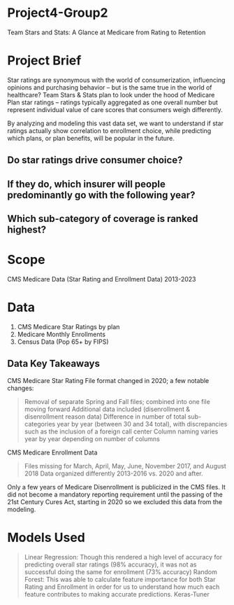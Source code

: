 # Project4-Group2
Team Stars and Stats: A Glance at Medicare from Rating to Retention

# Project Brief
Star ratings are synonymous with the world of consumerization, influencing opinions and purchasing behavior – but is the same true in the world of healthcare?  Team Stars & Stats plan to look under the hood of Medicare Plan star ratings – ratings typically aggregated as one overall number but represent individual value of care scores that consumers weigh differently.  

By analyzing and modeling this vast data set, we want to understand if star ratings actually show correlation to enrollment choice, while predicting which plans, or plan benefits, will be popular in the future. 

## Do star ratings drive consumer choice? 
## If they do, which insurer will people predominantly go with the following year?  
## Which sub-category of coverage is ranked highest?

# Scope
CMS Medicare Data (Star Rating and Enrollment Data) 2013-2023

# Data
1. CMS Medicare Star Ratings by plan 
2. Medicare Monthly Enrollments
3. Census Data (Pop 65+ by FIPS)

## Data Key Takeaways
CMS Medicare Star Rating File format changed in 2020; a few notable changes:
  > Removal of separate Spring and Fall files; combined into one file moving forward
  > Additional data included (disenrollment & disenrollment reason data)
  > Difference in number of total sub-categories year by year (between 30 and 34 total), with discrepancies such as the inclusion of a foreign call center
  > Column naming varies year by year depending on number of columns

CMS Medicare Enrollment Data 
  > Files missing for March, April, May, June, November 2017, and August 2018
  > Data organized differently 2013-2016 vs. 2020 and after.

Only a few years of Medicare Disenrollment is publicized in the CMS files.  It did not become a mandatory reporting requirement until the passing of the 21st Century Cures Act, starting in 2020 so we excluded this data from the modeling.

# Models Used
> Linear Regression: Though this rendered a high level of accuracy for predicting overall star ratings (98% accuracy), it was not as successful doing the same for enrollment (73% accuracy)
> Random Forest: This was able to calculate feature importance for both Star Rating and Enrollment in order for us to understand how much each feature contributes to making accurate predictions.
> Keras-Tuner







